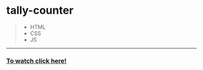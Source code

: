 # tally-counter
>- HTML
>- CSS
>- JS
---
### [To watch click here!]( https://b-isroiljon.github.io/random-generator/)

